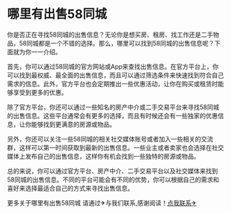 # 哪里有出售58同城

你是否正在寻找58同城的出售信息？无论你是想买房、租房、找工作还是二手物品，58同城都是一个不错的选择。那么，哪里可以找到58同城的出售信息呢？下面就为你一一介绍。

首先，你可以通过58同城的官方网站或App来查找出售信息。在官方平台上，你可以找到最权威、最全面的出售信息，而且可以通过筛选条件来快速找到符合自己需求的信息。此外，官方平台也会定期推出一些优惠活动，让你在购买或租赁时能够享受到更多的优惠。

除了官方平台，你还可以通过一些知名的房产中介或二手交易平台来寻找58同城的出售信息。这些平台通常会有更多的选择，而且有时候还会有一些独家的优惠信息，让你能够找到更满意的房源或物品。

另外，你还可以关注一些58同城的相关社交媒体账号或者加入一些相关的交流群，这样可以第一时间获取到最新的出售信息。一些业主或者卖家也会选择在社交媒体上发布自己的出售信息，这样你有机会找到一些独特的房源或物品。

总的来说，你可以通过官方平台、房产中介、二手交易平台以及社交媒体来找到58同城的出售信息。不同的平台可能会有不同的优势，你可以根据自己的需求和喜好来选择最适合自己的方式来寻找出售信息。

更多关于哪里有出售58同城 请通过✈与我们联系,感谢阅读！[点我联系✈](https://www.G208.com)